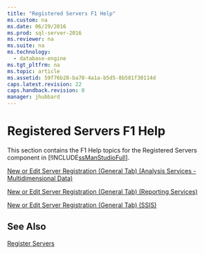 ```yaml
---
title: "Registered Servers F1 Help"
ms.custom: na
ms.date: 06/29/2016
ms.prod: sql-server-2016
ms.reviewer: na
ms.suite: na
ms.technology: 
  - database-engine
ms.tgt_pltfrm: na
ms.topic: article
ms.assetid: 59f76b28-ba78-4a1a-b5d5-8b581f30114d
caps.latest.revision: 22
caps.handback.revision: 0
manager: jhubbard
---
```

# Registered Servers F1 Help
This section contains the F1 Help topics for the Registered Servers component in [!INCLUDE[ssManStudioFull](../../Topics/TopicNameContainA/tokens/ssManStudioFull_md.md)].  
  
 [New or Edit Server Registration (General Tab) (Analysis Services - Multidimensional Data)](../../Topics/TopicNameNotContainA/New-or-Edit-Server-Registration--General-Tab---Analysis-Services---Multidimensional-Data-.md)  
  
 [New or Edit Server Registration (General Tab) (Reporting Services)](../../Topics/TopicNameNotContainA/New-or-Edit-Server-Registration--General-Tab---Reporting-Services-.md)  
  
 [New or Edit Server Registration (General Tab) (SSIS)](../../Topics/TopicNameNotContainA/New-or-Edit-Server-Registration--General-Tab---SSIS-.md)  
  
## See Also  
 [Register Servers](../../Topics/TopicNameNotContainA/Register-Servers.md)